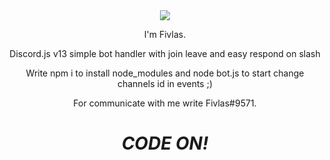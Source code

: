 <center><img src ="https://cdn.discordapp.com/attachments/875874671407534080/971489614915334184/avatar.png"></center>
<p align='center'>
I'm Fivlas.
</p>
<p align='center'>
Discord.js v13 simple bot handler with join leave and easy respond on slash
</p>
<p align='center'>
Write npm i to install node_modules and node bot.js to start change channels id in events ;)
</p>
<p align='center'>For communicate with me write Fivlas#9571</a>.</p>

<h1 align='center'><i>CODE ON!</i></h1>
